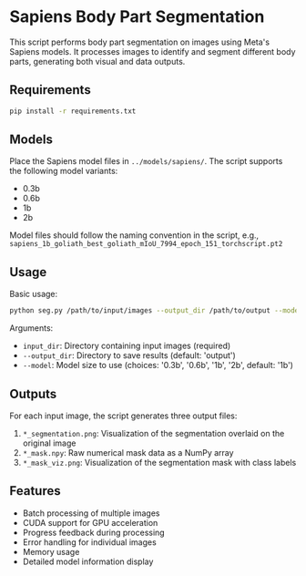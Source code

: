 # Sapiens Body Part Segmentation

This script performs body part segmentation on images using Meta's Sapiens models. It processes images to identify and segment different body parts, generating both visual and data outputs.

## Requirements

```bash
pip install -r requirements.txt
```

## Models

Place the Sapiens model files in `../models/sapiens/`. The script supports the following model variants:
- 0.3b
- 0.6b
- 1b
- 2b

Model files should follow the naming convention in the script, e.g., `sapiens_1b_goliath_best_goliath_mIoU_7994_epoch_151_torchscript.pt2`

## Usage

Basic usage:
```bash
python seg.py /path/to/input/images --output_dir /path/to/output --model 1b
```

Arguments:
- `input_dir`: Directory containing input images (required)
- `--output_dir`: Directory to save results (default: 'output')
- `--model`: Model size to use (choices: '0.3b', '0.6b', '1b', '2b', default: '1b')

## Outputs

For each input image, the script generates three output files:

1. `*_segmentation.png`: Visualization of the segmentation overlaid on the original image
2. `*_mask.npy`: Raw numerical mask data as a NumPy array
3. `*_mask_viz.png`: Visualization of the segmentation mask with class labels

## Features

- Batch processing of multiple images
- CUDA support for GPU acceleration
- Progress feedback during processing
- Error handling for individual images
- Memory usage
- Detailed model information display
